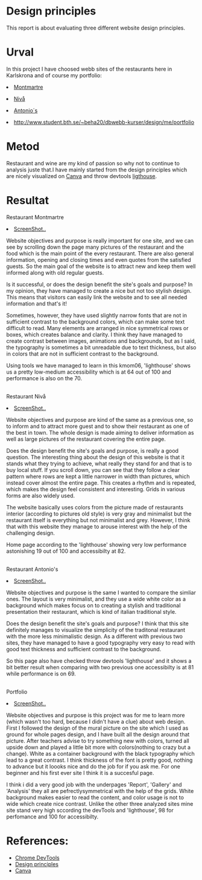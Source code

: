 Design principles
==================

<p>This report is about evaluating three different website design principles.</p>

<h1>Urval</h1>

In this project I have choosed webb sites of the restaurants here in Karlskrona and of course my portfolio:<p><li> <a href="https://www.montmartre.se/">Montmartre</a></p><p><li><a href="https://www.niva.nu/">Nivå</a></p><p><li><a href="http://antonios.se/">Antonio´s</a></p><li><a href="http://www.student.bth.se/~beha20/dbwebb-kurser/design/me">http://www.student.bth.se/~beha20/dbwebb-kurser/design/me/portfolio</a></li>


<h1>Metod</h1>

Restaurant and wine are my kind of passion so why not to continue to analysis juste that.I have mainly started from the design principles which are nicely visualized on <a href="https://www.canva.com/">Canva</a> and throw devtools <a href="https://developers.google.com/web/tools/lighthouse">ligthouse</a>.


<h1>Resultat</h1>

Restaurant Montmartre
<li><a class="screenshots" href="../assets/img/montmartre.jpg">ScreenShot..</a></li>

<p>Website objectives and purpose is really important for one site, and we can see by scrolling down the page many pictures of the restaurant and the food which is the main point of the every restaurant. There are also general information, opening and closing times and even quotes from the satisfied guests. So the main goal of the website is to attract new and keep them well informed along with old regular guests.</p>

<p>Is it successful, or does the design benefit the site's goals and purpose?
In my opinion, they have managed to create a nice but not too stylish design. This means that visitors can easily link the website and to see all needed information and that's it!</p>
<p>Sometimes, however, they have used slightly narrow fonts that are not in sufficient contrast to the background colors, which can make some text difficult to read. Many elements are arranged in nice symmetrical rows or boxes, which creates balance and clarity. I think they have managed to create contrast between images, animations and backgrounds, but as I said, the typography is sometimes a bit unreadable due to text thickness, but also in colors that are not in sufficient contrast to the background. </p>

<p>Using tools we have managed to learn in this kmom06, 'lighthouse' shows us a pretty low-medium accessibility which is at 64 out of 100 and performance is also on the 70.</p>

<br>Restaurant Nivå<br>
<li><a class="screenshots" href="../assets/img/nivå.jpg">ScreenShot..</a></li>

<p>Website objectives and purpose are kind of the same as a previous one, so to inform and to attract more guest and to show their restaurant as one of the best in town. The whole design is made aiming to deliver information as well as large pictures of the restaurant covering the entire page.</p>

<p>Does the design benefit the site's goals and purpose, is really a good question.
The interesting thing about the design of this website is that it stands what they trying to achieve, what really they stand for and that is to buy local stuff. If you scroll down, you can see that they follow a clear pattern where rows are kept a little narrower in width than pictures, which instead cover almost the entire page. This creates a rhythm and is repeated, which makes the design feel consistent and interesting. Grids in various forms are also widely used. </p> 
<p>The website basically uses colors from the picture made of restaurants interior (according to pictures old style) is very gray and minimalist but the restaurant itself is everything but not minimalist and grey. However, I think that with this website they manage to arouse interest with the help of the challenging design.</p>

<p>Home page according to the 'lighthouse' showing very low performance astonishing 19 out of 100 and accessibilty at 82.</p>



<br>Restaurant Antonio's<br>
<li><a class="screenshots" href="../assets/img/antonios.jpg">ScreenShot..</a></li>

<p>Website objectives and purpose is the same I wanted to compare the simliar ones. The layout is very minimalist, and they use a wide white color as a background which makes focus on to creating a stylish and traditional presentation their restaurant, which is kind of italian traditional style.</p>

<p>Does the design benefit the site's goals and purpose?
I think that this site definitely manages to visualize the simplicity of the traditonal restaurant with the more less minimalistic design. As a different with previous two sites, they have managed to have a good typography very easy to read with good text thickness and sufficient contrast to the background.</p>

<p>So this page also have checked throw devtools 'lighthouse' and it shows a bit better result when comparing with two previous one accessibilty is at 81 while performance is on 69.</p>


<br>Portfolio<br>
<li><a class="screenshots" href="../assets/img/screen.jpg">ScreenShot..</a></li>

<p> Website objectives and purpose is this project was for me to learn more (which wasn't too hard, because I didn't have a clue) about web design. First I followed the design of the mural picture on the site which I used as ground for whole pages design, and I have built all the design around that picture. After teachers advise to try something new with colors, turned all upside down and played a little bit more with colors(nothing to crazy but a change). White as a container background with the black typography which lead to a great contrast. I think thickness of the font is pretty good, nothing to advance but it loooks nice and do the job for if you ask me. For one beginner and his first ever site I think it is a succesful page.</p>
<p>I think i did a very good job with the underpages 'Report', 'Gallery' and 'Analysis' they all are pefrectlysymmetrical with the help of the grids. White background makes easier to read the content, and color usage is not to wide which create nice contrast. Unlike the other three analyzed sites mine site stand very high sccording the devTools and 'lighthouse', 98 for perfomance and 100 for accessibilty.</p>

<h1>References:</h1>

<ul>
    <li><a href="https://developers.google.com/web/tools/chrome-devtools">Chrome DevTools</a></li>
    <li><a href="https://www.interaction-design.org/literature/topics/design-principles">Design principles</a></li>
    <li><a href="https://www.canva.com/">Canva</a></li>
</ul>
